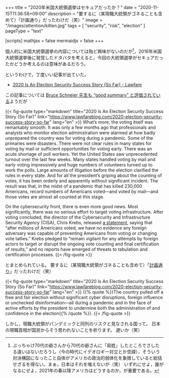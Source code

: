 +++
title = "2020年米国大統領選挙はセキュアだったか？"
date =  "2020-11-15T11:36:58+09:00"
description = "要するに（某現職大統領がゴネることも含めて）「計画通り」だったわけだ（笑）"
image = "/images/attention/kitten.jpg"
tags = [ "security", "risk", "election" ]
pageType = "text"

[scripts]
  mathjax = false
  mermaidjs = false
+++

個人的に米国大統領選挙の内容については殆ど興味がないのだが[^e1]，2016年米国大統領選挙後に発覚したドタバタを考えると，今回の大統領選挙がセキュアだったかどうか考えるのは意味があるだろう。

[^e1]: ぶっちゃけ70代の爺さんから70代の爺さんに「易姓」したところでさしたる違いはないだろうし（今の時代にイデオロギー対立とか空疎），そういう対決構図になったこと自体がアメリカの政治的弱体化を象徴していると総括せざるを得ない。まぁ，日本はそれを嗤えないが（笑） いずれにせよ，誰がなるにせよ，2021年の春以降アメリカはどうするのか，が重要である。

というわけで，丁度いい記事が出ていた。

- [2020 Is An Election Security Success Story (So Far) - Lawfare](https://www.lawfareblog.com/2020-election-security-success-story-so-far)

この記事については [Bruce Schneier 先生も “good summary” と評価されている](https://www.schneier.com/blog/archives/2020/11/2020-was-a-secure-election.html "2020 Was a Secure Election - Schneier on Security")ようだが

{{< fig-quote type="markdown" title="2020 Is An Election Security Success Story (So Far)" link="https://www.lawfareblog.com/2020-election-security-success-story-so-far" lang="en" >}}
What’s more, the voting itself was remarkably smooth. It was only a few months ago that professionals and analysts who monitor election administration were alarmed at how badly unprepared the country was for voting during a pandemic. Some of the primaries were disasters. There were not clear rules in many states for voting by mail or sufficient opportunities for voting early. There was an acute shortage of poll workers. Yet the United States saw unprecedented turnout over the last few weeks. Many states handled voting by mail and early voting impressively and huge numbers of volunteers turned up to work the polls. Large amounts of litigation before the election clarified the rules in every state. And for all the president’s griping about the counting of votes, it has been orderly and apparently without significant incident. The result was that, in the midst of a pandemic that has killed 230,000 Americans, record numbers of Americans voted—and voted by mail—and those votes are almost all counted at this stage.

On the cybersecurity front, there is even more good news. Most significantly, there was no serious effort to target voting infrastructure. After voting concluded, the director of the Cybersecurity and Infrastructure Security Agency (CISA), Chris Krebs, released [a statement](https://www.cisa.gov/news/2020/11/04/statement-cisa-director-krebs-following-final-day-voting), saying that “after millions of Americans voted, we have no evidence any foreign adversary was capable of preventing Americans from voting or changing vote tallies.” Krebs pledged to “remain vigilant for any attempts by foreign actors to target or disrupt the ongoing vote counting and final certification of results,” and no reports have emerged of threats to tabulation and certification processes.
{{< /fig-quote >}}

とまとめられている。
要するに（某現職大統領がゴネることも含めて）「[計画通り](https://dic.nicovideo.jp/a/%E8%A8%88%E7%94%BB%E9%80%9A%E3%82%8A)」だったわけだ（笑）

{{< fig-quote type="markdown" title="2020 Is An Election Security Success Story (So Far)" link="https://www.lawfareblog.com/2020-election-security-success-story-so-far" lang="en" >}}
{{% quote %}}The country pulled off a free and fair election without significant cyber disruptions, foreign influence or unchecked disinformation—all during a pandemic and in the face of active efforts by the president to undermine both the administration of and confidence in the election{{% /quote %}}.
{{< /fig-quote >}}

しかし，現職大統領がパンデミックと同列のリスクと見なされる国って。
日本の現職首相が国民からそう思われないことを祈ります。
遅いか（笑）
<!-- eof -->
